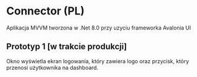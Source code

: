# Connector (PL)

Aplikacja MVVM tworzona w .Net 8.0 przy uzyciu frameworka Avalonia UI

## Prototyp 1 [w trakcie produkcji]

Okno wyświetla ekran logowania, który zawiera logo oraz przycisk, który przenosi użytkownika na dashboard.
